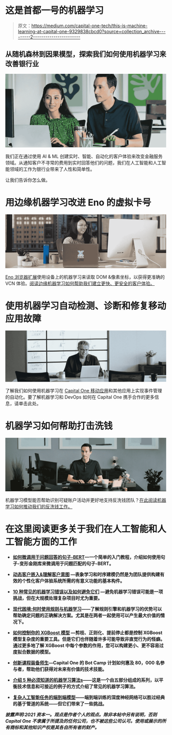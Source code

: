 # 这是首都一号的机器学习

> 原文：<https://medium.com/capital-one-tech/this-is-machine-learning-at-capital-one-9329838cbcd0?source=collection_archive---------2----------------------->

## 从随机森林到因果模型，探索我们如何使用机器学习来改善银行业

![](img/0c154b88deb5750c043a9f3423a29dae.png)

我们正在通过使用 AI & ML 创建实时、智能、自动化的客户体验来改变金融服务领域。从通知客户不寻常的费用到实时回答他们的问题，我们在人工智能和人工智能领域的工作为银行业带来了人性和简单性。

让我们告诉你怎么做。

# 用边缘机器学习改进 Eno 的虚拟卡号

![](img/0d2d808c5f0fd51cb17a2e5b49518cba.png)

[Eno 浏览器扩展](https://www.capitalone.com/applications/eno/virtualnumbers)使用设备上的机器学习来读取 DOM &像素坐标，以获得更准确的 VCN 体验。[阅读边缘机器学习如何帮助我们建立更快、更安全的客户体验。](/capital-one-tech/improving-virtual-card-numbers-with-edge-machine-learning-49b9f01b6c66)

# 使用机器学习自动检测、诊断和修复移动应用故障

![](img/c799b4edeb98ee0d6af6fb7ab9491e1e.png)

了解我们如何使用机器学习在 [Capital One 移动应用](https://www.capitalone.com/digital/mobile/)和其他应用上实现事件管理的自动化。要了解机器学习和 DevOps 如何在 Capital One 携手合作的更多信息，请单击此处。

# 机器学习如何帮助打击洗钱

![](img/b370733f86b8b17b6d99adf2bf77b6d9.png)

机器学习模型能否帮助识别可疑账户活动并更好地支持反洗钱团队？[在此阅读机器学习如何推动我们的反洗钱工作。](https://www.capitalone.com/tech/machine-learning/how-machine-learning-can-help-fight-money-laundering/)

# 在这里阅读更多关于我们在人工智能和人工智能方面的工作

*   [**如何微调用于问题回答的句子-BERT**](https://www.capitalone.com/tech/machine-learning/how-to-finetune-sbert-for-question-matching/)**—一个简单的入门教程，介绍如何使用句子-变形金刚库来微调用于问题匹配的句子-BERT。**
*   **[**动态客户嵌入&理解客户意图**](https://www.capitalone.com/tech/machine-learning/dynamic-customer-embeddings-sequential-recommendation-representation-learning/) —表象学习和时序建模仍然是为团队提供构建有效的个性化客户体验系统所需的有意义功能的基本构件。**
*   **[**10 种常见的机器学习错误以及如何避免它们**](https://www.capitalone.com/tech/machine-learning/10-common-machine-learning-mistakes/) —避免机器学习错误可能是一项挑战，但在大规模处理复杂项目时尤为重要。**
*   **[**现代困境:何时使用规则与机器学习**](https://www.capitalone.com/tech/machine-learning/rules-vs-machine-learning/)——了解规则引擎和机器学习的优势可以帮助确定问题的正确解决方案。尤其是在两者一起使用可以产生最大价值的情况下。**

*   **[**如何控制你的 XGBoost 模型**](https://www.capitalone.com/tech/machine-learning/how-to-control-your-xgboost-model/) —剪枝、正则化、提前停止都是控制 XGBoost 模型复杂度的重要工具。但是它们也伴随着许多可能导致非直觉行为的怪癖。通过更多地了解 XGBoost 中每个参数的作用，您可以构建更小、更不容易过度拟合数据的模型。**
*   **[**创新课程装备师生**](https://www.capitalone.com/about/newsroom/bot-camp/)—Capital One 的 Bot Camp 计划如何惠及 80，000 名参与者，帮助他们获得对未来有价值的技术技能。**
*   **[**介绍 5 种必须知道的机器学习算法**s](https://www.capitalone.com/tech/machine-learning/an-introduction-to-5-must-know-machine-learning-algorithms/)——这是一个由五部分组成的系列，以平衡技术信息和可接近的例子的方式介绍了常见的机器学习算法。**
*   **[**复杂人工智能任务的端到端模型**](https://www.capitalone.com/tech/machine-learning/pros-and-cons-of-end-to-end-models/)——端到端训练的深度神经网络可以胜过经典的基于管道的系统——但它们带来了一些挑战。**

***披露声明:2021 资本一。观点是作者个人的观点。除非本帖中另有说明，否则 Capital One 不隶属于所提及的任何公司，也不被这些公司认可。使用或展示的所有商标和其他知识产权是其各自所有者的财产。***